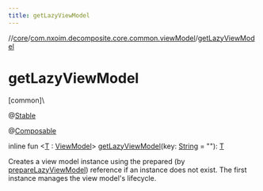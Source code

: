 ```yaml
---
title: getLazyViewModel
---
```

//[core](../../index.html)/[com.nxoim.decomposite.core.common.viewModel](index.html)/[getLazyViewModel](get-lazy-view-model.html)



# getLazyViewModel



[common]\




@[Stable](https://developer.android.com/reference/kotlin/androidx/compose/runtime/Stable.html)



@[Composable](https://developer.android.com/reference/kotlin/androidx/compose/runtime/Composable.html)



inline fun &lt;[T](get-lazy-view-model.html) : [ViewModel](-view-model/index.html)&gt; [getLazyViewModel](get-lazy-view-model.html)(key: [String](https://kotlinlang.org/api/latest/jvm/stdlib/kotlin/-string/index.html) = &quot;&quot;): [T](get-lazy-view-model.html)



Creates a view model instance using the prepared (by [prepareLazyViewModel](prepare-lazy-view-model.html)) reference if an instance does not exist. The first instance manages the view model's lifecycle.




